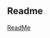 ## Readme
[ReadMe](https://github.com/fairfield-university-is505-fall2017/The-Empire-Project/blob/master/Medical_Analysis.ipynb)
